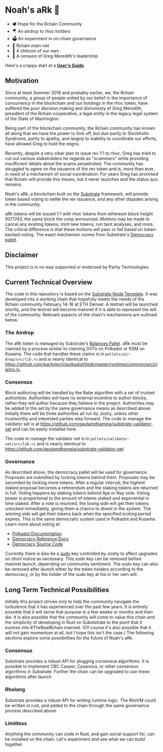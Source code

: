 # Noah's aRk 🚢

* 🕊️ Hope for the Rchain Community
* 🪂 An airdrop to rhoc holders
* 🗳️ An experiment in on-chain governance
* 🔗 Rchain main-net
* 💩 A shitcoin of our own
* 👊 A censure of Greg Meredith's leadership

Here's a crappy start at a [**User's Guide**](./user-guide.md).

## Motivation

Since at least Summer 2018 and probably earlier, we, the Rchain community, a group of people united by our belief in the importance of concurrency in the blockchain and our holdings in the rhoc token, have suffered the poor decision making and dishonesty of Greg Meredith, president of the Rchain cooperative, a legal entity in the legacy legal system of the State of Washington.

Being part of the blockchain community, the Rchain community has known all along that we have the power to fork off, but due partly to Stockholm Syndrome, partly to apathy, and largely to inability to coordinate our efforts, have allowed Greg to hold the reigns.

Recently, despite a very clear plan to issue rev 1:1 to rhoc, Greg has tried to cut out various stakeholders he regards as "scammers" while providing insufficient details about the scams perpetrated. The community has struggled to agree on the issuance of the rev token and is, more than ever, in need of a mechanism of social coordination. For years Greg has promised that Rchain will provide this means, but it never launches and the status quo remains.

Noah's aRk, a blockchain built on the [Substrate](https://substrate.dev) framework, will provide token based voting to settle the rev issuance, and any other disputes arising in the community.

aRk tokens will be issued 1:1 with rhoc tokens from ethereum block height 9371743, the same block the coop announced. Motions may be made to cancel any existing tokens, mint new tokens, run taint analyses, and more. The critical difference is that these motions will pass or fail based on token-backed voting. The exact mechanism comes from Substrate's [Democracy pallet](https://substrate.dev/rustdocs/master/pallet_democracy/index.html).

## Disclaimer

This project is in no way supported or endorsed by Parity Technologies.

## Current Technical Overview

The code in this repository is based on the [Substrate Node Template](https://github.com/substrate-developer-hub/substrate-node-template). It was developed into a working chain that hopefully meets the needs of the Rchain community February 14-16 at ETH Denver. A testnet will be launched shortly, and the testnet will become mainnet if it is able to represent the will of the community. Relevant aspects of the chain's mechanisms are outlined below.

### The Airdrop

The aRk token is managed by Substrate's [Balances Pallet](https://substrate.dev/rustdocs/master/pallet_balances/index.html). aRk must be claimed by a process similar to claiming DOTs on Polkadot or KSM on Kusama. The code that handles these claims is in `pallets/air-drop/src/lib.rs` and is nearly identical to https://github.com/paritytech/polkadot/blob/master/runtime/common/src/claims.rs.

### Consensus

Block authoring will be handled by the Babe algorithm with a set of trusted authorities. Authorities will have no external incentive to author blocks, rather they will author because they believe in the project. Authorities may be added to the set by the same governance means as described above. Initially there will be three authorities all run by Joshy, unless other trustworthy and interested parties step forward. The code to manage the validator set is at https://github.com/gautamdhameja/substrate-validator-set and can be easily installed here.


The code to manage the validator set is in `pallets/validator-set/src/lib.rs` and is nearly identical to https://github.com/gautamdhameja/substrate-validator-set.

### Governance

As described above, the democracy pallet will be used for governance. Proposals are submitted by locking tokens behind them. Proposals may be seconded by locking more tokens. After a regular interval, the highest staked proposal becomes a referendum and the staking tokens are returned in full. Voting happens by staking tokens behind Aye or Nay vote. Voting power is proportional to the amount of tokens staked and exponential in time staked. After a vote is resolved, the losing side will get their tokens unlocked immediately, giving them a chance to divest in the system. The winning side will get their tokens back when the specified locking period expires. This is the same democratic system used in Polkadot and Kusama. Learn more about voting at:

* [Polkadot Documentation](https://wiki.polkadot.network/docs/en/learn-governance)
* [Democracy Reference Docs](https://substrate.dev/rustdocs/master/pallet_democracy/index.html)
* [Democracy Source Code](https://github.com/paritytech/substrate/tree/master/frame/democracy/src)

Currently there is also be a [sudo](https://substrate.dev/rustdocs/master/pallet_sudo/index.html) key controlled by Joshy to affect upgrades on short notice as necessary. This sudo key can be removed before mainnet launch, depending on community sentiment. The sudo key can also be removed after launch either by the token holders according to the democracy, or by the holder of the sudo key at his or her own will.

## Long Term Technical Possibilities

Initially this project strives only to help the community navigate the turbulence that it has experienced over the past few years. It is entirely possible that it will serve that purpose in a few weeks or months and then die. It is also possible that the community will come to value this chain and the simplicity of developing in Rust on Subststrate to the point that it evolves into #TheRealRchain mainnet. (Of course it's also possible that it will not gain momentum at all, but I hope this isn't the case.) The following sections explore some possibilities for the future of Noah's aRk.

### Consensus

Substrate provides a robust API for plugging consensus algorithms. It is possible to implement CBC Casper, Casanova, or other consensus algorithms in Substrate. Further the chain can be upgraded to use these algorithms after launch.

### Rholang

Substrate provides a robust API for writing runtime logic. The RhoVM could be written in rust, and added to the chain through the same governance process described above.

### Limitless

Anything the community can code in Rust, and gain social support for, can be installed on the chain. Let's experiment and see what we can build together.
